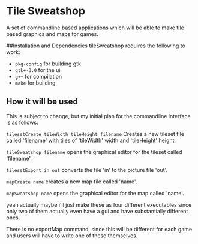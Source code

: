 # Tile Sweatshop
A set of commandline based applications which will be able to make tile based graphics
and maps for games.

##Installation and Dependencies
tileSweatshop requires the following to work:
 - `pkg-config` for building gtk
 - `gtk+-3.0` for the ui
 - `g++` for compilation
 - `make` for building

## How it will be used
This is subject to change, but my initial plan for the commandline interface is
as follows:

`tilesetCreate tileWidth tileHeight filename` Creates a new tileset
file called 'filename' with tiles of 'tileWidth' width and 'tileHeight' height.

`tileSweatshop filename` opens the graphical editor for the tileset
called 'filename'.

`tilesetExport in out` converts the file 'in' to the picture
file 'out'.

`mapCreate name` creates a new map file called 'name'.

`mapSweatshop name` opens the graphical editor for the map called
'name'.

yeah actually maybe i'll just make these as four different executables since
only two of them actually even have a gui and have substantially different ones.

There is no exportMap command, since this will be different for each game and
users will have to write one of these themselves.

